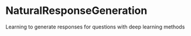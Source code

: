 # NaturalResponseGeneration
Learning to generate responses for questions with deep learning methods

